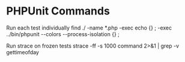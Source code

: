 PHPUnit Commands
================

Run each test individually
    find ./ -name \*.php -exec echo {} \; -exec ../bin/phpunit --colors --process-isolation {} \;

Run strace on frozen tests
    strace -ff -s 1000 command 2>&1 | grep -v gettimeofday
